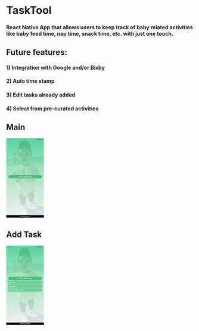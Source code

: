 # TaskTool
#### React Native App that allows users to keep track of baby related activities like baby feed time, nap time, snack time, etc. with just one touch.
## Future features:
#### 1) Integration with Google and/or Bixby
#### 2) Auto time stamp
#### 3) Edit tasks already added
#### 4) Select from pre-curated activities

## Main
<img src="screenshot1.png" title="Main Landing Page" width="20%" height="20%">

## Add Task
<img src="screenshot2.png" title="Add Task Page" width="20%" height="20%">
